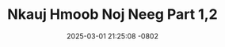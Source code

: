 ---
layout: movie-video-data
date: 2025-03-01 21:25:08 -0802
categories: movie

# Site Attributes
title: "Nkauj Hmoob Noj Neeg Part 1,2"
permalink: "/movie/Nkauj_Hmoob_Noj_Neeg_Part_1,2"

# Movie Attributes
synopsis: ""
producer: "Jimmy Vanglee"
director: "Jimmy Vanglee"
writer: ""
video_link: ""
genre: "Drama Action"
year: "2013"
release_type: "DVD"
storage: "Center for Hmong Studies"
thumbnail: "/assets/images/movie_thumbnails/Nkauj Hmoob Noj Neeg Part 1,2.jpeg"
publishing_company: "EQ Entertainment"

# Sequels + Parts
base_movie: ""
total_parts: 0
sequel: ""

# Movie Cast
cast:
- name: "Kong Xiong"
- name: "Dej Ntxhee Muas"
- name: "Ntsais Tsab"
- name: "Xob Vaj"
- name: "Tsab Ham"
- name: "Paj Lauj"
- name: "Lauj Yaj"
- name: "Laim Lauj"
- name: "Koob Huam Thoj"
- name: "Kab Yeeb Vaj"
---